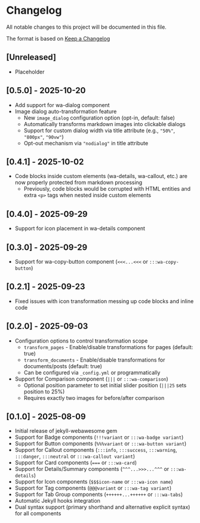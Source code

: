 # Changelog

All notable changes to this project will be documented in this file.

The format is based on [Keep a Changelog](https://keepachangelog.com/en/1.1.0/)

## [Unreleased]

- Placeholder

## [0.5.0] - 2025-10-20

- Add support for wa-dialog component
- Image dialog auto-transformation feature
  - New `image_dialog` configuration option (opt-in, default: false)
  - Automatically transforms markdown images into clickable dialogs
  - Support for custom dialog width via title attribute (e.g., `"50%"`, `"800px"`, `"90vw"`)
  - Opt-out mechanism via `"nodialog"` in title attribute

## [0.4.1] - 2025-10-02

- Code blocks inside custom elements (wa-details, wa-callout, etc.) are now properly protected from markdown processing
  - Previously, code blocks would be corrupted with HTML entities and extra `<p>` tags when nested inside custom elements

## [0.4.0] - 2025-09-29

- Support for icon placement in wa-details component

## [0.3.0] - 2025-09-29

- Support for wa-copy-button component (`<<<...<<<` or `:::wa-copy-button`)

## [0.2.1] - 2025-09-23

- Fixed issues with icon transformation messing up code blocks and inline code

## [0.2.0] - 2025-09-03

- Configuration options to control transformation scope
  - `transform_pages` - Enable/disable transformations for pages (default: true)
  - `transform_documents` - Enable/disable transformations for documents/posts (default: true)
  - Can be configured via `_config.yml` or programmatically
- Support for Comparison component (`|||` or `:::wa-comparison`)
  - Optional position parameter to set initial slider position (`|||25` sets position to 25%)
  - Requires exactly two images for before/after comparison

## [0.1.0] - 2025-08-09

- Initial release of jekyll-webawesome gem
- Support for Badge components (`!!!variant` or `:::wa-badge variant`)
- Support for Button components (`%%%variant` or `:::wa-button variant`)
- Support for Callout components (`:::info`, `:::success`, `:::warning`, `:::danger`, `:::neutral` or `:::wa-callout variant`)
- Support for Card components (`===` or `:::wa-card`)
- Support for Details/Summary components (`^^^...>>>...^^^` or `:::wa-details`)
- Support for Icon components (`$$$icon-name` or `:::wa-icon name`)
- Support for Tag components (`@@@variant` or `:::wa-tag variant`)
- Support for Tab Group components (`++++++...++++++` or `:::wa-tabs`)
- Automatic Jekyll hooks integration
- Dual syntax support (primary shorthand and alternative explicit syntax) for all components
